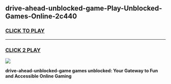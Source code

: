
## drive-ahead-unblocked-game-Play-Unblocked-Games-Online-2c440
<h3>
<a href="https://premium76.site?title=drive-ahead-unblocked-game&ref=25A">CLICK TO PLAY</a></h3>
<hr>

<h3>
<a href="https://premium76.site?title=drive-ahead-unblocked-game&ref=25A">CLICK 2 PLAY</a>
  
</h3>

<a href="https://premium76.site?title=drive-ahead-unblocked-game&ref=25A"><img src="https://clearcache.store/games.png"></a>


**drive-ahead-unblocked-game games unblocked: Your Gateway to Fun and Accessible Online Gaming**
